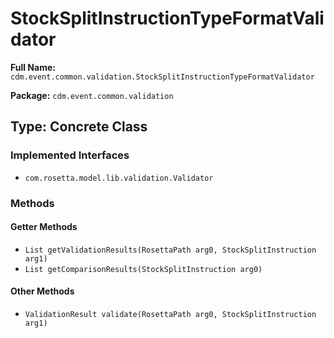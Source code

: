 # StockSplitInstructionTypeFormatValidator

**Full Name:** `cdm.event.common.validation.StockSplitInstructionTypeFormatValidator`

**Package:** `cdm.event.common.validation`

## Type: Concrete Class

### Implemented Interfaces

- `com.rosetta.model.lib.validation.Validator`

### Methods

#### Getter Methods

- `List getValidationResults(RosettaPath arg0, StockSplitInstruction arg1)`
- `List getComparisonResults(StockSplitInstruction arg0)`

#### Other Methods

- `ValidationResult validate(RosettaPath arg0, StockSplitInstruction arg1)`

